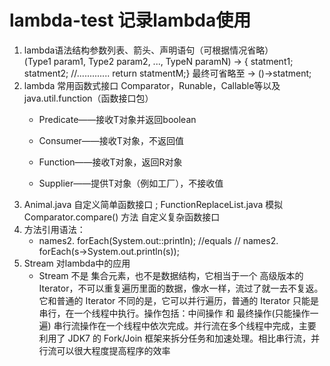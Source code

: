 # lambda-test 记录lambda使用
1. lambda语法结构参数列表、箭头、声明语句（可根据情况省略）      
  (Type1 param1, Type2 param2, ..., TypeN paramN) -> { statment1; statment2; //............. return statmentM;}
     最终可省略至 -> ()->statment;
2. lambda 常用函数式接口 Comparator，Runable，Callable等以及java.util.function（函数接口包）
    - Predicate——接收T对象并返回boolean

    - Consumer——接收T对象，不返回值

    - Function——接收T对象，返回R对象

    - Supplier——提供T对象（例如工厂），不接收值
3. Animal.java 自定义简单函数接口   ; FunctionReplaceList.java 模拟Comparator.compare() 方法 自定义复杂函数接口
4. 方法引用语法：
    - names2. forEach(System.out::println); //equals // names2. forEach(s->System.out.println(s));
4. Stream 对lambda中的应用
    - Stream 不是 集合元素，也不是数据结构，它相当于一个 高级版本的 Iterator，不可以重复遍历里面的数据，像水一样，流过了就一去不复返。它和普通的 Iterator 不同的是，它可以并行遍历，普通的 Iterator 只能是串行，在一个线程中执行。操作包括：中间操作 和 最终操作(只能操作一遍) 串行流操作在一个线程中依次完成。并行流在多个线程中完成，主要利用了 JDK7 的 Fork/Join 框架来拆分任务和加速处理。相比串行流，并行流可以很大程度提高程序的效率
 

